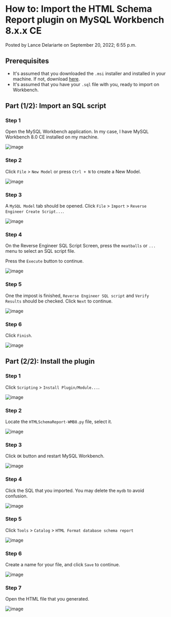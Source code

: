 # How to: Import the HTML Schema Report plugin on MySQL Workbench 8.x.x CE
Posted by Lance Delariarte on September 20, 2022; 6:55 p.m.

## Prerequisites
- It's assumed that you downloaded the `.msi` installer and installed in your machine. If not, download [here](https://dev.mysql.com/downloads/workbench/).
- It's assumed that you have your `.sql` file with you, ready to import on Workbench.

## Part (1/2): Import an SQL script

### Step 1
Open the MySQL Workbench application. In my case, I have MySQL Workbench 8.0 CE installed on my machine.

![image](https://user-images.githubusercontent.com/58999917/191227780-7d4610ef-d65f-4120-9402-5639dabdd8d5.png)

### Step 2
Click `File` > `New Model` or press `Ctrl + N` to create a New Model.

![image](https://user-images.githubusercontent.com/58999917/191235199-3dffcb19-1b76-4bcc-97d9-ada4a7facca3.png)

### Step 3
A `MySQL Model` tab should be opened. Click `File` > `Import` > `Reverse Engineer Create Script...`.

![image](https://user-images.githubusercontent.com/58999917/191235635-7bb123f5-19cc-4d37-a048-523bdaa36e65.png)

### Step 4
On the Reverse Engineer SQL Script Screen, press the `meatballs` or `...` menu to select an SQL script file.

Press the `Execute` button to continue.

![image](https://user-images.githubusercontent.com/58999917/191236278-ccd98a12-9d62-43e7-bf50-cd4dd52d94a8.png)

### Step 5
One the impost is finished, `Reverse Engineer SQL script` and `Verify Results` should be checked. Click `Next` to continue.

![image](https://user-images.githubusercontent.com/58999917/191236945-78c8e452-2a7d-4e69-b917-0cf21138052a.png)

### Step 6
Click `Finish`.

![image](https://user-images.githubusercontent.com/58999917/191237365-4c0f521f-8288-4e36-b5a1-04bbd3b9255f.png)

## Part (2/2): Install the plugin

### Step 1
Click `Scripting` > `Install Plugin/Module...`.

![image](https://user-images.githubusercontent.com/58999917/191237656-78050bfe-07fa-4352-8022-22e9a3fa3ac8.png)

### Step 2
Locate the `HTMLSchemaReport-WMB8.py` file, select it.

![image](https://user-images.githubusercontent.com/58999917/191237904-6545946b-c7de-4ec2-b97e-717c68d69e1b.png)

### Step 3
Click `OK` button and restart MySQL Workbench.

![image](https://user-images.githubusercontent.com/58999917/191238338-5f304b86-5a25-47e1-b353-659af913ea65.png)

### Step 4
Click the SQL that you imported. You may delete the `mydb` to avoid confusion.

![image](https://user-images.githubusercontent.com/58999917/191238804-44073701-3338-456a-be60-621a6e130dc1.png)

### Step 5
Click `Tools` > `Catalog` > `HTML Format database schema report`

![image](https://user-images.githubusercontent.com/58999917/191239065-d8e15106-01cb-4077-abae-713d658c83ce.png)

### Step 6
Create a name for your file, and click `Save` to continue.

![image](https://user-images.githubusercontent.com/58999917/191239502-d447f2c7-304f-4fd2-8b87-df27ee1a64a1.png)

### Step 7
Open the HTML file that you generated.

![image](https://user-images.githubusercontent.com/58999917/191239941-4c5ae4e4-e0ff-4f3f-978b-a5b567942bf9.png)

